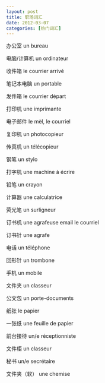 ```yaml
---
layout: post
title: 职场词汇
date: 2012-03-07
categories: [热门词汇]  
---
```


办公室 un bureau

电脑/计算机 un ordinateur

收件箱 le courrier arrivé

笔记本电脑 un portable

发件箱 le courrier départ

打印机 une imprimante

电子邮件 le mèl, le courriel

复印机 un photocopieur

传真机 un télécopieur

钢笔 un stylo

打字机 une machine à écrire

铅笔 un crayon

计算器 une calculatrice

荧光笔 un surligneur

订书机 une agrafeuse email le courriel

订书针 une agrafe

电话 un téléphone

回形针 un trombone

手机 un mobile

文件夹 un classeur

公文包 un porte-documents

纸张 le papier

一张纸 une feuille de papier

前台接待 un/e réceptionniste

文件柜 un classeur

秘书 un/e secrétaire

文件夹（软） une chemise
